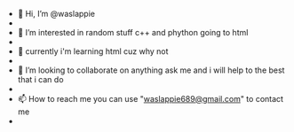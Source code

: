 - 👋 Hi, I’m @waslappie
- 
- 👀 I’m interested in random stuff c++ and phython going to html
- 
- 🌱 currently i'm learning html cuz why not
- 
- 💞️ I’m looking to collaborate on anything ask me and i will help to the best that i can do 
- 
- 📫 How to reach me you can use "waslappie689@gmail.com" to contact me
- 
